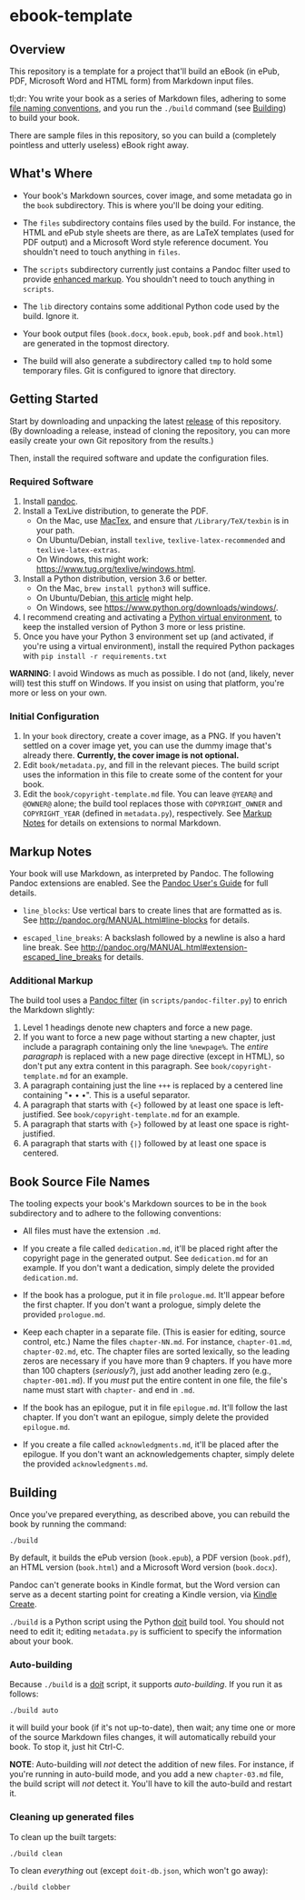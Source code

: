 # ebook-template

## Overview

This repository is a template for a project that'll build an eBook (in
ePub, PDF, Microsoft Word and HTML form) from Markdown input files.

tl;dr: You write your book as a series of Markdown files, adhering to some
[file naming conventions](#book-source-file-names), and you run the `./build`
command (see [Building](#building)) to build your book.

There are sample files in this repository, so you can build a (completely
pointless and utterly useless) eBook right away.

## What's Where

* Your book's Markdown sources, cover image, and some metadata go in the
  `book` subdirectory. This is where you'll be doing your editing.

* The `files` subdirectory contains files used by the build. For instance, the
  HTML and ePub style sheets are there, as are LaTeX templates (used for PDF
  output) and a Microsoft Word style reference document. You shouldn't need to
  touch anything in `files`.

* The `scripts` subdirectory currently just contains a Pandoc filter used to
  provide [enhanced markup](#additional-markup). You shouldn't need to touch
  anything in `scripts`.

* The `lib` directory contains some additional Python code used by the build.
  Ignore it.

* Your book output files (`book.docx`, `book.epub`, `book.pdf` and
  `book.html`) are generated in the topmost directory.

* The build will also generate a subdirectory called `tmp` to hold some
  temporary files. Git is configured to ignore that directory.


## Getting Started

Start by downloading and unpacking the latest
[release](https://github.com/bmc/ebook-template/releases) of this repository.
(By downloading a release, instead of cloning the repository, you can more
easily create your own Git repository from the results.)

Then, install the required software and update the configuration files.

### Required Software

1. Install [pandoc](http://pandoc.org/installing.html).
2. Install a TexLive distribution, to generate the PDF. 
    * On the Mac, use [MacTex](https://www.tug.org/mactex/mactex-download.html),
      and ensure that `/Library/TeX/texbin` is in your path.
    * On Ubuntu/Debian, install `texlive`, `texlive-latex-recommended` and
      `texlive-latex-extras`.
    * On Windows, this might work: <https://www.tug.org/texlive/windows.html>.
3. Install a Python distribution, version 3.6 or better.
    * On the Mac, `brew install python3` will suffice.
    * On Ubuntu/Debian,
      [this article](https://unix.stackexchange.com/questions/332641/how-to-install-python-3-6)
      might help.
    * On Windows, see <https://www.python.org/downloads/windows/>.
4. I recommend creating and activating a
   [Python virtual environment](https://virtualenv.pypa.io/en/stable/),
   to keep the installed version of Python 3 more or less pristine.
5. Once you have your Python 3 environment set up (and activated, if you're
   using a virtual environment), install the required Python packages with
   `pip install -r requirements.txt`

**WARNING**: I avoid Windows as much as possible. I do not (and, likely,
never will) test this stuff on Windows. If you insist on using that platform,
you're more or less on your own.

### Initial Configuration

1. In your `book` directory, create a cover image, as a PNG. If you haven't
   settled on a cover image yet, you can use the dummy image that's already
   there. **Currently, the cover image is not optional.**
2. Edit `book/metadata.py`, and fill in the relevant pieces. The build script
   uses the information in this file to create some of the content for your
   book.
3. Edit the `book/copyright-template.md` file. You can leave `@YEAR@` and
   `@OWNER@` alone; the build tool replaces those with `COPYRIGHT_OWNER`
   and `COPYRIGHT_YEAR` (defined in `metadata.py`), respectively.
   See [Markup Notes](#markup-notes) for details on extensions to normal
   Markdown.

## Markup Notes

Your book will use Markdown, as interpreted by Pandoc. The following Pandoc
extensions are enabled. See the
[Pandoc User's Guide](http://pandoc.org/MANUAL.html) for full details.

* `line_blocks`: Use vertical bars to create lines that are formatted as is.
  See <http://pandoc.org/MANUAL.html#line-blocks> for details.

* `escaped_line_breaks`: A backslash followed by a newline is also a hard
  line break.
  See <http://pandoc.org/MANUAL.html#extension-escaped_line_breaks> for details.

### Additional Markup

The build tool uses a [Pandoc filter](https://github.com/jgm/pandocfilters)
(in `scripts/pandoc-filter.py`) to enrich the Markdown slightly:

1. Level 1 headings denote new chapters and force a new page.
2. If you want to force a new page without starting a new chapter, just
   include a paragraph containing only the line `%newpage%`. The 
   _entire paragraph_ is replaced with a new page directive (except in HTML),
   so don't put any extra content in this paragraph. See
   `book/copyright-template.md` for an example.
3. A paragraph containing just the line `+++` is replaced by a centered line
   containing "• • •". This is a useful separator.
4. A paragraph that starts with `{<}` followed by at least one space is
   left-justified. See `book/copyright-template.md` for an example.
5. A paragraph that starts with `{>}` followed by at least one space is
   right-justified.
6. A paragraph that starts with `{|}` followed by at least one space is
   centered.

## Book Source File Names

The tooling expects your book's Markdown sources to be in the `book`
subdirectory and to adhere to the following conventions:

* All files must have the extension `.md`.

* If you create a file called `dedication.md`, it'll be placed right after the
  copyright page in the generated output. See `dedication.md` for an example.
  If you don't want a dedication, simply delete the provided `dedication.md`.

* If the book has a prologue, put it in file `prologue.md`. It'll appear
  before the first chapter. If you don't want a prologue, simply delete the
  provided `prologue.md`.

* Keep each chapter in a separate file. (This is easier for editing, source
  control, etc.) Name the files `chapter-NN.md`. For instance,
  `chapter-01.md`, `chapter-02.md`, etc. The chapter files are sorted
  lexically, so the leading zeros are necessary if you have more than 9
  chapters. If you have more than 100 chapters (_seriously?_), just add
  another leading zero (e.g., `chapter-001.md`). If you _must_ put the entire
  content in one file, the file's name must start with `chapter-` and end in
  `.md`.
 
* If the book has an epilogue, put it in file `epilogue.md`. It'll follow the
  last chapter. If you don't want an epilogue, simply delete the provided
  `epilogue.md`.

* If you create a file called `acknowledgments.md`, it'll be placed after the
  epilogue. If you don't want an acknowledgements chapter, simply delete the
  provided `acknowledgments.md`.

## Building

Once you've prepared everything, as described above, you can rebuild the
book by running the command:

```
./build
```

By default, it builds the ePub version (`book.epub`), a PDF version
(`book.pdf`), an HTML version (`book.html`) and a Microsoft Word version
(`book.docx`).

Pandoc can't generate books in Kindle format, but the Word version can serve
as a decent starting point for creating a Kindle version, via
[Kindle Create](https://kdp.amazon.com/en_US/help/topic/G202131100).

`./build` is a Python script using the Python [doit](http://pydoit.org/)
build tool. You should not need to edit it; editing `metadata.py` is
sufficient to specify the information about your book.

### Auto-building

Because `./build` is a [doit](http://pydoit.org/) script, it supports
_auto-building_. If you run it as follows:

```
./build auto
```

it will build your book (if it's not up-to-date), then wait; any time one or
more of the source Markdown files changes, it will automatically rebuild your
book. To stop it, just hit Ctrl-C.

**NOTE**: Auto-building will _not_ detect the addition of new files. For
instance, if you're running in auto-build mode, and you add a new
`chapter-03.md` file, the build script will _not_ detect it. You'll have to
kill the auto-build and restart it.

### Cleaning up generated files

To clean up the built targets:

```
./build clean
```

To clean _everything_ out (except `doit-db.json`, which won't go away):

```
./build clobber
```
